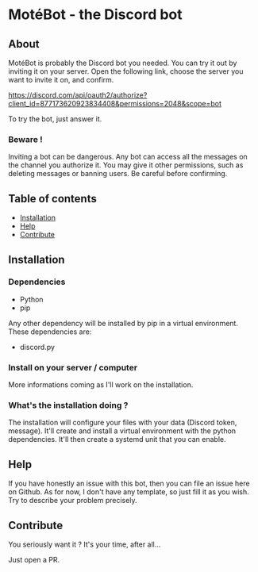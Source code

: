 # MotéBot - the Discord bot


## About

MotéBot is probably the Discord bot you needed. You can try it out by inviting it on your server. Open the following
link, choose the server you want to invite it on, and confirm.

https://discord.com/api/oauth2/authorize?client_id=877173620923834408&permissions=2048&scope=bot

To try the bot, just answer it.

### Beware !

Inviting a bot can be dangerous. Any bot can access all the messages on the channel you authorize it. You may give it
other permissions, such as deleting messages or banning users. Be careful before confirming.


## Table of contents

- [Installation](#installation)
- [Help](#help)
- [Contribute](#contribute)

## Installation

### Dependencies

- Python
- pip

Any other dependency will be installed by pip in a virtual environment. These dependencies are:

- discord.py

### Install on your server / computer

More informations coming as I'll work on the installation.

### What's the installation doing ?

The installation will configure your files with your data (Discord token, message). It'll create and install a virtual
environment with the python dependencies. It'll then create a systemd unit that you can enable.

## Help

If you have honestly an issue with this bot, then you can file an issue here on Github. As for now, I don't have any
template, so just fill it as you wish. Try to describe your problem precisely.


## Contribute

You seriously want it ? It's your time, after all...

Just open a PR.